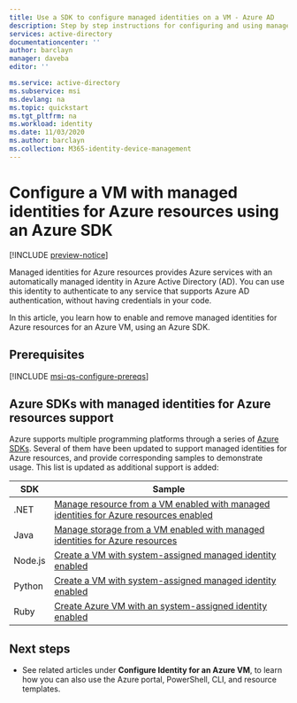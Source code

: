 ```yaml
---
title: Use a SDK to configure managed identities on a VM - Azure AD
description: Step by step instructions for configuring and using managed identities for Azure resources on an Azure VM, using an Azure SDK.
services: active-directory
documentationcenter: ''
author: barclayn
manager: daveba
editor: ''

ms.service: active-directory
ms.subservice: msi
ms.devlang: na
ms.topic: quickstart
ms.tgt_pltfrm: na
ms.workload: identity
ms.date: 11/03/2020
ms.author: barclayn
ms.collection: M365-identity-device-management
---
```


# Configure a VM with managed identities for Azure resources using an Azure SDK

[!INCLUDE [preview-notice](../../../includes/active-directory-msi-preview-notice.md)]

Managed identities for Azure resources provides Azure services with an automatically managed identity in Azure Active Directory (AD). You can use this identity to authenticate to any service that supports Azure AD authentication, without having credentials in your code. 

In this article, you learn how to enable and remove managed identities for Azure resources for an Azure VM, using an Azure SDK.

## Prerequisites

[!INCLUDE [msi-qs-configure-prereqs](../../../includes/active-directory-msi-qs-configure-prereqs.md)]

## Azure SDKs with managed identities for Azure resources support 

Azure supports multiple programming platforms through a series of [Azure SDKs](https://azure.microsoft.com/downloads). Several of them have been updated to support managed identities for Azure resources, and provide corresponding samples to demonstrate usage. This list is updated as additional support is added:

| SDK | Sample |
| --- | ------ | 
| .NET   | [Manage resource from a VM enabled with managed identities for Azure resources enabled](https://azure.microsoft.com/resources/samples/aad-dotnet-manage-resources-from-vm-with-msi/) |
| Java   | [Manage storage from a VM enabled with managed identities for Azure resources](https://azure.microsoft.com/resources/samples/compute-java-manage-resources-from-vm-with-msi-in-aad-group/)|
| Node.js| [Create a VM with system-assigned managed identity enabled](https://azure.microsoft.com/resources/samples/compute-node-msi-vm/) |
| Python | [Create a VM with system-assigned managed identity enabled](https://azure.microsoft.com/resources/samples/compute-python-msi-vm/) |
| Ruby   | [Create Azure VM with an system-assigned identity enabled](https://github.com/Azure-Samples/compute-ruby-msi-vm/) |

## Next steps

- See related articles under **Configure Identity for an Azure VM**, to learn how you can also use the Azure portal, PowerShell, CLI, and resource templates.
